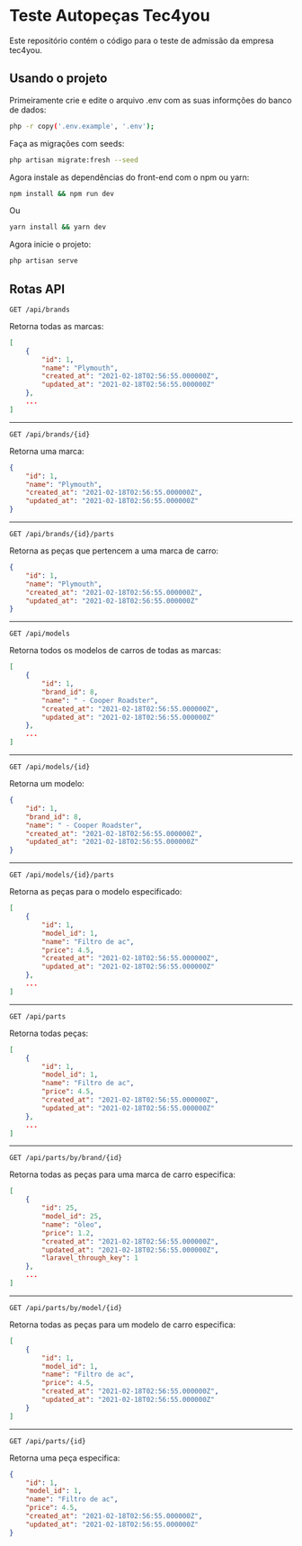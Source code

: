 # Teste Autopeças Tec4you 

Este repositório contém o código para o teste de admissão da empresa tec4you.
## Usando o projeto

Primeiramente crie e edite o arquivo .env com as suas informções do banco de dados:
```bash
php -r copy('.env.example', '.env');
```
Faça as migrações com seeds:
```bash
php artisan migrate:fresh --seed
```
Agora instale as dependências do front-end com o npm ou yarn:
```bash
npm install && npm run dev
```
Ou
```bash
yarn install && yarn dev
```
Agora inicie o projeto:
```bash
php artisan serve
```

## Rotas API 
```
GET /api/brands
```
Retorna todas as marcas:
```json
[
    {
        "id": 1,
        "name": "Plymouth",
        "created_at": "2021-02-18T02:56:55.000000Z",
        "updated_at": "2021-02-18T02:56:55.000000Z"
    },
    ...
]
```
____
```
GET /api/brands/{id}
```
Retorna uma marca:
```json
{
    "id": 1,
    "name": "Plymouth",
    "created_at": "2021-02-18T02:56:55.000000Z",
    "updated_at": "2021-02-18T02:56:55.000000Z"
}
```
____
```
GET /api/brands/{id}/parts
```
Retorna as peças que pertencem a uma marca de carro:
```json
{
    "id": 1,
    "name": "Plymouth",
    "created_at": "2021-02-18T02:56:55.000000Z",
    "updated_at": "2021-02-18T02:56:55.000000Z"
}
```
____
```
GET /api/models
```
Retorna todos os modelos de carros de todas as marcas:
```json
[
    {
        "id": 1,
        "brand_id": 8,
        "name": " - Cooper Roadster",
        "created_at": "2021-02-18T02:56:55.000000Z",
        "updated_at": "2021-02-18T02:56:55.000000Z"
    },
    ...
]
```
____
```
GET /api/models/{id}
```
Retorna um modelo:
```json
{
    "id": 1,
    "brand_id": 8,
    "name": " - Cooper Roadster",
    "created_at": "2021-02-18T02:56:55.000000Z",
    "updated_at": "2021-02-18T02:56:55.000000Z"
}
```
____
```
GET /api/models/{id}/parts
```
Retorna as peças para o modelo especificado:
```json
[
    {
        "id": 1,
        "model_id": 1,
        "name": "Filtro de ac",
        "price": 4.5,
        "created_at": "2021-02-18T02:56:55.000000Z",
        "updated_at": "2021-02-18T02:56:55.000000Z"
    },
    ...
]
```
____
```
GET /api/parts
```
Retorna todas peças:
```json
[
    {
        "id": 1,
        "model_id": 1,
        "name": "Filtro de ac",
        "price": 4.5,
        "created_at": "2021-02-18T02:56:55.000000Z",
        "updated_at": "2021-02-18T02:56:55.000000Z"
    },
    ...
]
```
____
```
GET /api/parts/by/brand/{id}
```
Retorna todas as peças para uma marca de carro especifica:
```json
[
    {
        "id": 25,
        "model_id": 25,
        "name": "òleo",
        "price": 1.2,
        "created_at": "2021-02-18T02:56:55.000000Z",
        "updated_at": "2021-02-18T02:56:55.000000Z",
        "laravel_through_key": 1
    },
    ...
]
```
____
```
GET /api/parts/by/model/{id}
```
Retorna todas as peças para um modelo de carro especifica:
```json
[
    {
        "id": 1,
        "model_id": 1,
        "name": "Filtro de ac",
        "price": 4.5,
        "created_at": "2021-02-18T02:56:55.000000Z",
        "updated_at": "2021-02-18T02:56:55.000000Z"
    }
]
```
____
```
GET /api/parts/{id}
```
Retorna uma peça especifica:
```json
{
    "id": 1,
    "model_id": 1,
    "name": "Filtro de ac",
    "price": 4.5,
    "created_at": "2021-02-18T02:56:55.000000Z",
    "updated_at": "2021-02-18T02:56:55.000000Z"
}
```
